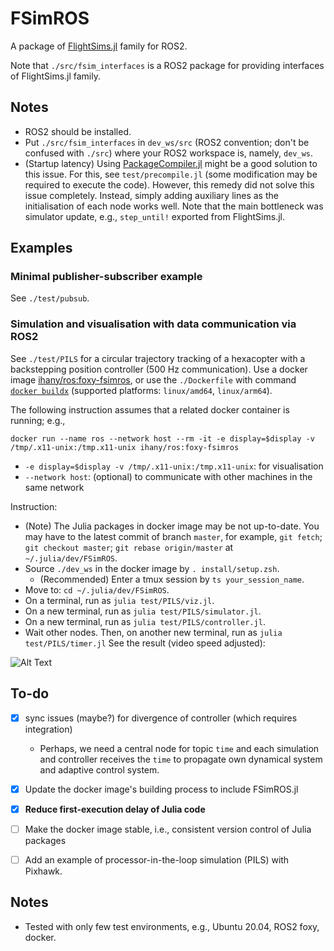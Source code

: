 # FSimROS
A package of [FlightSims.jl](https://github.com/JinraeKim/FlightSims.jl) family for ROS2.

Note that `./src/fsim_interfaces` is a ROS2 package for providing interfaces of FlightSims.jl family.

## Notes
- ROS2 should be installed.
- Put `./src/fsim_interfaces` in `dev_ws/src` (ROS2 convention; don't be confused with `./src`) where your ROS2 workspace is, namely, `dev_ws`.
- (Startup latency)
Using [PackageCompiler.jl](https://github.com/JuliaLang/PackageCompiler.jl) might be a good solution to this issue.
For this, see `test/precompile.jl` (some modification may be required to execute the code).
However,
this remedy did not solve this issue completely.
Instead,
simply adding auxiliary lines as the initialisation of each node works well.
Note that the main bottleneck was simulator update, e.g., `step_until!` exported from FlightSims.jl.

## Examples
### Minimal publisher-subscriber example
See `./test/pubsub`.

### Simulation and visualisation with data communication via ROS2
See `./test/PILS` for a circular trajectory tracking of a hexacopter with a
backstepping position controller (500 Hz communication).
Use a docker image [ihany/ros:foxy-fsimros](https://hub.docker.com/layers/ihany/ros/foxy-fsimros/images/sha256-ec32acd18c74ae521294a90aa7616a513494959f33c6c13ee180a25b3a3a55db?context=repo), or use the `./Dockerfile` with command [`docker buildx`](https://docs.docker.com/desktop/multi-arch/) (supported platforms: `linux/amd64`, `linux/arm64`).

The following instruction assumes that a related docker container is running; e.g.,

```
docker run --name ros --network host --rm -it -e display=$display -v /tmp/.x11-unix:/tmp.x11-unix ihany/ros:foxy-fsimros
```
- `-e display=$display -v /tmp/.x11-unix:/tmp.x11-unix`: for visualisation
- `--network host`: (optional) to communicate with other machines in the same network

Instruction:
- (Note) The Julia packages in docker image may be not up-to-date. You may have to the latest commit of branch `master`, for example, `git fetch`; `git checkout master`; `git rebase origin/master` at `~/.julia/dev/FSimROS`.
- Source `./dev_ws` in the docker image by `. install/setup.zsh`.
    - (Recommended) Enter a tmux session by `ts your_session_name`.
- Move to: `cd ~/.julia/dev/FSimROS`.
- On a terminal, run as `julia test/PILS/viz.jl`.
- On a new terminal, run as `julia test/PILS/simulator.jl`.
- On a new terminal, run as `julia test/PILS/controller.jl`.
- Wait other nodes. Then, on another new terminal, run as `julia test/PILS/timer.jl`
See the result (video speed adjusted):

![Alt Text](./figures/sim_trajectory_tracking.gif)

## To-do
- [x] sync issues (maybe?) for divergence of controller (which requires integration)
    - Perhaps, we need a central node for topic `time` and each simulation and controller receives the `time` to propagate own dynamical system and adaptive control system.
- [x] Update the docker image's building process to include FSimROS.jl
- [x] **Reduce first-execution delay of Julia code**
- [ ] Make the docker image stable, i.e., consistent version control of Julia packages
- [ ] Add an example of processor-in-the-loop simulation (PILS) with Pixhawk.


## Notes
- Tested with only few test environments, e.g., Ubuntu 20.04, ROS2 foxy, docker.


